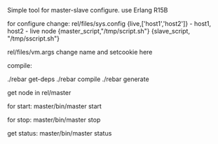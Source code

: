 Simple tool for master-slave configure.
use Erlang R15B

for configure change:
rel/files/sys.config
{live,['host1','host2']} - host1, host2 - live node
{master_script,"/tmp/script.sh"}
{slave_script, "/tmp/sscript.sh"}

rel/files/vm.args
change name and setcookie here 

compile:

./rebar get-deps 
./rebar compile
./rebar generate

get node in rel/master

for start:
master/bin/master start

for stop:
master/bin/master stop

get status:
master/bin/master status
